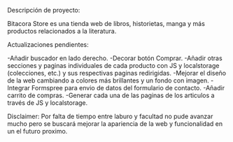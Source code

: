 
Descripción de proyecto:

Bitacora Store es una tienda web de libros, historietas, manga y más productos relacionados a la literatura.


Actualizaciones pendientes:

-Añadir buscador en lado derecho. 
-Decorar botón Comprar.
-Añadir otras secciones y paginas individuales de cada producto con JS y localstorage (colecciones, etc.) y sus respectivas paginas redirigidas.
-Mejorar el diseño de la web cambiando a colores más brillantes y un fondo con imagen.
-Integrar Formspree para envio de datos del formulario de contacto.
-Añadir carrito de compras.
-Generar cada una de las paginas de los articulos a través de JS y localstorage. 

Disclaimer: Por falta de tiempo entre laburo y facultad no pude avanzar mucho pero se buscará mejorar la apariencia de la web y funcionalidad en un el futuro proximo.
